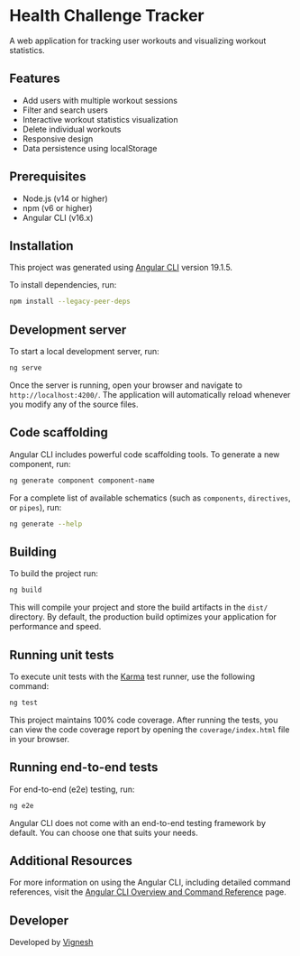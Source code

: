 # Health Challenge Tracker

A web application for tracking user workouts and visualizing workout statistics.

## Features

- Add users with multiple workout sessions
- Filter and search users
- Interactive workout statistics visualization
- Delete individual workouts
- Responsive design
- Data persistence using localStorage

## Prerequisites

- Node.js (v14 or higher)
- npm (v6 or higher)
- Angular CLI (v16.x)

## Installation

This project was generated using [Angular CLI](https://github.com/angular/angular-cli) version 19.1.5.

To install dependencies, run:

```bash
npm install --legacy-peer-deps
```

## Development server

To start a local development server, run:

```bash
ng serve
```

Once the server is running, open your browser and navigate to `http://localhost:4200/`. The application will automatically reload whenever you modify any of the source files.

## Code scaffolding

Angular CLI includes powerful code scaffolding tools. To generate a new component, run:

```bash
ng generate component component-name
```

For a complete list of available schematics (such as `components`, `directives`, or `pipes`), run:

```bash
ng generate --help
```

## Building

To build the project run:

```bash
ng build
```

This will compile your project and store the build artifacts in the `dist/` directory. By default, the production build optimizes your application for performance and speed.

## Running unit tests

To execute unit tests with the [Karma](https://karma-runner.github.io) test runner, use the following command:

```bash
ng test
```

This project maintains 100% code coverage. After running the tests, you can view the code coverage report by opening the `coverage/index.html` file in your browser.

## Running end-to-end tests

For end-to-end (e2e) testing, run:

```bash
ng e2e
```

Angular CLI does not come with an end-to-end testing framework by default. You can choose one that suits your needs.




## Additional Resources

For more information on using the Angular CLI, including detailed command references, visit the [Angular CLI Overview and Command Reference](https://angular.dev/tools/cli) page.

## Developer

Developed by [Vignesh](https://www.linkedin.com/in/vigneshprabhu11/)
